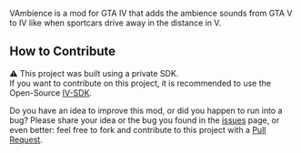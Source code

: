 VAmbience is a mod for GTA IV that adds the ambience sounds from GTA V to IV like when sportcars drive away in the distance in V.
  
## How to Contribute
⚠ This project was built using a private SDK.  
If you want to contribute on this project, it is recommended to use the Open-Source [IV-SDK](https://github.com/Zolika1351/iv-sdk).  
  
Do you have an idea to improve this mod, or did you happen to run into a bug? Please share your idea or the bug you found in the [issues](https://github.com/ClonkAndre/VAmbience/issues) page, or even better: feel free to fork and contribute to this project with a [Pull Request](https://github.com/ClonkAndre/VAmbience/pulls).
